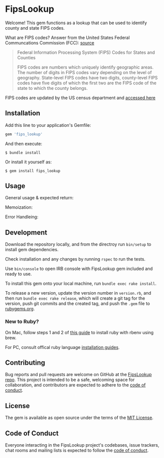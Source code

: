 # FipsLookup

Welcome! This gem functions as a lookup that can be used to identify county and state FIPS codes. 

What are FIPS codes? Answer from the United States Federal Communcations Commission (FCC): [source](https://transition.fcc.gov/oet/info/maps/census/fips/fips.txt)

> Federal Information Processing System (FIPS) Codes for States and Counties
>
> FIPS codes are numbers which uniquely identify geographic areas.  The number of 
digits in FIPS codes vary depending on the level of geography.  State-level FIPS
codes have two digits, county-level FIPS codes have five digits of which the 
first two are the FIPS code of the state to which the county belongs.

FIPS codes are updated by the US census department and [accessed here](https://www.census.gov/library/reference/code-lists/ansi.html)

## Installation

Add this line to your application's Gemfile:

```ruby
gem 'fips_lookup'
```

And then execute:

    $ bundle install

Or install it yourself as:

    $ gem install fips_lookup

## Usage

General usage & expected return: 

Memoization: 

Error Handleing:

## Development

Download the repository locally, and from the directroy run `bin/setup` to install gem dependencies.

Check installation and any changes by running `rspec` to run the tests. 

Use `bin/console` to open IRB console with FipsLookup gem included and ready to use.

To install this gem onto your local machine, run `bundle exec rake install`. 

To release a new version, update the version number in `version.rb`, and then run `bundle exec rake release`, which will create a git tag for the version, push git commits and the created tag, and push the `.gem` file to [rubygems.org](https://rubygems.org).

### New to Ruby?
On Mac, follow steps 1 and 2 of [this guide](https://www.digitalocean.com/community/tutorials/how-to-install-ruby-on-rails-with-rbenv-on-macos) to install ruby with rbenv using brew.

For PC, consult offical ruby language [installation guides](https://www.ruby-lang.org/en/documentation/installation/).

## Contributing

Bug reports and pull requests are welcome on GitHub at the [FipsLookup repo](https://github.com/3barroso/fips_lookup). This project is intended to be a safe, welcoming space for collaboration, and contributors are expected to adhere to the [code of conduct](https://github.com/3barroso/fips_lookup/blob/main/CODE_OF_CONDUCT.md).

## License

The gem is available as open source under the terms of the [MIT License](https://opensource.org/licenses/MIT).

## Code of Conduct

Everyone interacting in the FipsLookup project's codebases, issue trackers, chat rooms and mailing lists is expected to follow the [code of conduct](https://github.com/3barroso/fips_lookup/blob/main/CODE_OF_CONDUCT.md).
